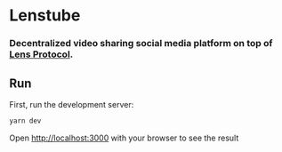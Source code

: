 # Lenstube
### Decentralized video sharing social media platform on top of [Lens Protocol](https://lens.xyz).


## Run

First, run the development server:

```bash
yarn dev
```

Open [http://localhost:3000](http://localhost:3000) with your browser to see the result
